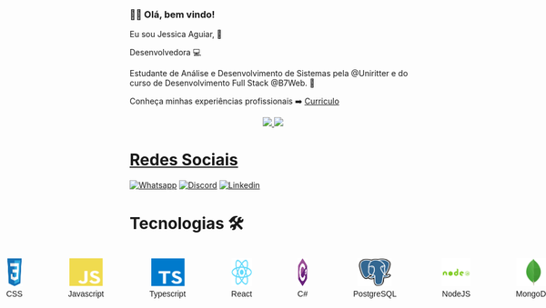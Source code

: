 ### 👧🏾 Olá, bem vindo!

Eu sou Jessica Aguiar, 🤩

Desenvolvedora  💻

Estudante de Análise e Desenvolvimento de Sistemas pela @Uniritter e do curso de Desenvolvimento Full Stack @B7Web. 📗

Conheça minhas experiências profissionais ➡️ <a href="https://jessicaagrs.github.io/projeto_portifolio_bulma/" target="_blank">Curriculo</a>

<div align = "center">
  <a href="https://github.com/jessicaagrs">
  <img height="180em" src="https://github-readme-stats.vercel.app/api?username=jessicaagrs&show_icons=true&theme=dracula&include_all_commits=true&count_private=true"/>
  <img height="180em" src="https://github-readme-stats.vercel.app/api/top-langs/?username=jessicaagrs&layout=compact&langs_count=7&theme=dracula"/>
</div>

  # Redes Sociais
  
  [![Whatsapp](https://img.shields.io/badge/WhatsApp-25D366?style=for-the-badge&logo=whatsapp&logoColor=white)](https://api.whatsapp.com/send?phone=555194252048)
  [![Discord](https://img.shields.io/badge/Discord-7289DA?style=for-the-badge&logo=discord&logoColor=white)](https://discord.com/channels/@JessicaAguiar#1868)
  [![Linkedin](https://img.shields.io/badge/LinkedIn-0077B5?style=for-the-badge&logo=linkedin&logoColor=white)](https://www.linkedin.com/in/jessicaag-rs/)
 
  
  # Tecnologias 🛠️

  <div style="display: flex; justify-content: center; align-items: center;">
        <figure style="display: flex; flex-direction: column; align-items: center; gap: 5px;">
            <img height="50" width="60" src="https://raw.githubusercontent.com/devicons/devicon/master/icons/html5/html5-original.svg" style="max-width: 100%;">
            <figcaption style="font-family: 'Gill Sans', 'Gill Sans MT', Calibri, 'Trebuchet MS', sans-serif;">HTML</figcaption>
        </figure>
        <figure style="display: flex; flex-direction: column; align-items: center; gap: 5px;">
            <img height="50" width="60" src="https://raw.githubusercontent.com/devicons/devicon/master/icons/css3/css3-original.svg" style="max-width: 100%;">
            <figcaption style="font-family: 'Gill Sans', 'Gill Sans MT', Calibri, 'Trebuchet MS', sans-serif;">CSS</figcaption>
        </figure>
        <figure style="display: flex; flex-direction: column; align-items: center; gap: 5px;">
            <img height="50" width="60" src="https://raw.githubusercontent.com/devicons/devicon/master/icons/javascript/javascript-plain.svg" style="max-width: 100%;">
            <figcaption style="font-family: 'Gill Sans', 'Gill Sans MT', Calibri, 'Trebuchet MS', sans-serif;">Javascript</figcaption>
        </figure>
        <figure style="display: flex; flex-direction: column; align-items: center; gap: 5px;">
            <img height="50" width="60" src="https://raw.githubusercontent.com/devicons/devicon/master/icons/typescript/typescript-plain.svg" style="max-width: 100%;">
            <figcaption style="font-family: 'Gill Sans', 'Gill Sans MT', Calibri, 'Trebuchet MS', sans-serif;">Typescript</figcaption>
        </figure>
        <figure style="display: flex; flex-direction: column; align-items: center; gap: 5px;">
            <img height="50" width="60" src="https://raw.githubusercontent.com/devicons/devicon/master/icons/react/react-original.svg" style="max-width: 100%;">
            <figcaption style="font-family: 'Gill Sans', 'Gill Sans MT', Calibri, 'Trebuchet MS', sans-serif;">React</figcaption>
        </figure>
        <figure style="display: flex; flex-direction: column; align-items: center; gap: 5px;">
            <img height="50" width="60" src="https://raw.githubusercontent.com/devicons/devicon/master/icons/csharp/csharp-original.svg" style="max-width: 100%;">
            <figcaption style="font-family: 'Gill Sans', 'Gill Sans MT', Calibri, 'Trebuchet MS', sans-serif;">C#</figcaption>
        </figure>
        <figure style="display: flex; flex-direction: column; align-items: center; gap: 5px;">
            <img height="50" width="60" src="https://raw.githubusercontent.com/devicons/devicon/1119b9f84c0290e0f0b38982099a2bd027a48bf1/icons/postgresql/postgresql-original.svg" style="max-width: 100%;">
            <figcaption style="font-family: 'Gill Sans', 'Gill Sans MT', Calibri, 'Trebuchet MS', sans-serif;">PostgreSQL</figcaption>
        </figure>
        <figure style="display: flex; flex-direction: column; align-items: center; gap: 5px;">
            <img height="50" width="60" src="https://raw.githubusercontent.com/devicons/devicon/1119b9f84c0290e0f0b38982099a2bd027a48bf1/icons/nodejs/nodejs-plain-wordmark.svg"" style="max-width: 100%;">
            <figcaption style="font-family: 'Gill Sans', 'Gill Sans MT', Calibri, 'Trebuchet MS', sans-serif;">NodeJS</figcaption>
        </figure>
        <figure style="display: flex; flex-direction: column; align-items: center; gap: 5px;">
            <img height="50" width="60" src="https://raw.githubusercontent.com/devicons/devicon/55609aa5bd817ff167afce0d965585c92040787a/icons/mongodb/mongodb-original.svg"" style="max-width: 100%;">
            <figcaption style="font-family: 'Gill Sans', 'Gill Sans MT', Calibri, 'Trebuchet MS', sans-serif;">MongoDB</figcaption>
        </figure>
        <figure style="display: flex; flex-direction: column; align-items: center; gap: 5px;">
            <img height="50" width="60" src="https://raw.githubusercontent.com/devicons/devicon/55609aa5bd817ff167afce0d965585c92040787a/icons/git/git-original.svg"" style="max-width: 100%;">
            <figcaption style="font-family: 'Gill Sans', 'Gill Sans MT', Calibri, 'Trebuchet MS', sans-serif;">Git</figcaption>
        </figure>
    </div>


 
